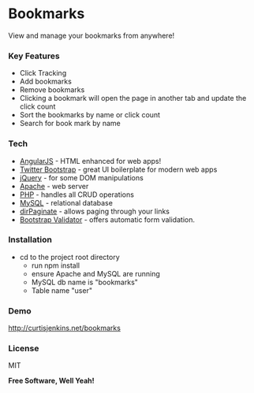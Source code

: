 # Bookmarks

View and manage your bookmarks from anywhere!

### Key Features
-  Click Tracking
-  Add bookmarks
-  Remove bookmarks
-  Clicking a bookmark will open the page in another tab and update the click count
-  Sort the bookmarks by name or click count
-  Search for book mark by name

### Tech

* [AngularJS] - HTML enhanced for web apps!
* [Twitter Bootstrap] - great UI boilerplate for modern web apps
* [jQuery] - for some DOM manipulations
* [Apache] - web server
* [PHP] - handles all CRUD operations
* [MySQL] - relational database
* [dirPaginate] - allows paging through your links
* [Bootstrap Validator] - offers automatic form validation.

### Installation
  - cd to the project root directory
    * run npm install
    * ensure Apache and MySQL are running
    * MySQL db name is "bookmarks"
    * Table name "user"

### Demo

http://curtisjenkins.net/bookmarks


### License

MIT


**Free Software, Well Yeah!**

[//]: # (These are reference links used in the body of this note and get stripped out when the markdown processor does its job. There is no need to format nicely because it shouldn't be seen. Thanks SO - http://stackoverflow.com/questions/4823468/store-comments-in-markdown-syntax)


   [PHP]: <http://www.php.net/>
   [MySQL]: <http://mysql.com>
   [Apache]: <http://apache.org>
   [Twitter Bootstrap]: <http://twitter.github.com/bootstrap/>
   [express]: <http://expressjs.com>
   [AngularJS]: <http://angularjs.org>
   [jQuery]: <http://jquery.com>
   [dirPaginate]: <http://code.ciphertrick.com/2015/06/01/search-sort-and-pagination-ngrepeat-angularjs/>
   [Bootstrap Validator]: <https://github.com/1000hz/bootstrap-validator>

